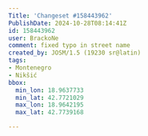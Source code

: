 ```yaml
---
Title: 'Changeset #158443962'
PublishDate: 2024-10-28T08:14:41Z
id: 158443962
user: BrackoNe
comment: fixed typo in street name
created_by: JOSM/1.5 (19230 sr@latin)
tags:
- Montenegro
- Nikšić
bbox:
  min_lon: 18.9637733
  min_lat: 42.7721029
  max_lon: 18.9642195
  max_lat: 42.7739168

---
```

